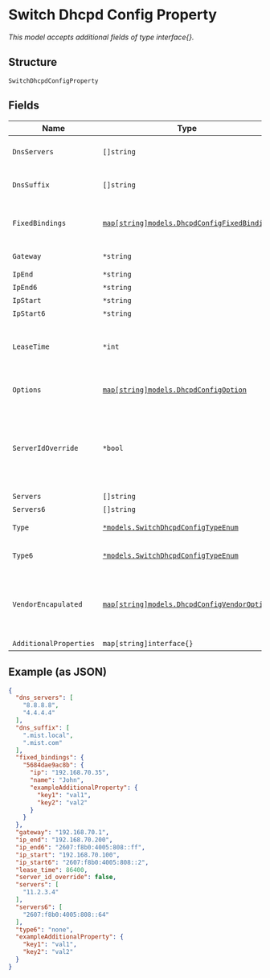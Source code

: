 
# Switch Dhcpd Config Property

*This model accepts additional fields of type interface{}.*

## Structure

`SwitchDhcpdConfigProperty`

## Fields

| Name | Type | Tags | Description |
|  --- | --- | --- | --- |
| `DnsServers` | `[]string` | Optional | if `type`==`server` or `type6`==`server` - optional, if not defined, system one will be used |
| `DnsSuffix` | `[]string` | Optional | if `type`==`server` or `type6`==`server` - optional, if not defined, system one will be used |
| `FixedBindings` | [`map[string]models.DhcpdConfigFixedBinding`](../../doc/models/dhcpd-config-fixed-binding.md) | Optional | if `type`==`server` or `type6`==`server`. Property key is the MAC Address. Format is `[0-9a-f]{12}` (e.g "5684dae9ac8b") |
| `Gateway` | `*string` | Optional | if `type`==`server`  - optional, `ip` will be used if not provided |
| `IpEnd` | `*string` | Optional | if `type`==`server` |
| `IpEnd6` | `*string` | Optional | if `type6`==`server` |
| `IpStart` | `*string` | Optional | if `type`==`server` |
| `IpStart6` | `*string` | Optional | if `type6`==`server` |
| `LeaseTime` | `*int` | Optional | in seconds, lease time has to be between 3600 [1hr] - 604800 [1 week], default is 86400 [1 day]<br>**Default**: `86400`<br>**Constraints**: `>= 3600`, `<= 604800` |
| `Options` | [`map[string]models.DhcpdConfigOption`](../../doc/models/dhcpd-config-option.md) | Optional | if `type`==`server` or `type6`==`server`. Property key is the DHCP option number |
| `ServerIdOverride` | `*bool` | Optional | `server_id_override`==`true` means the device, when acts as DHCP relay and forwards DHCP responses from DHCP server to clients,<br>should overwrite the Sever Identifier option (i.e. DHCP option 54) in DHCP responses with its own IP address.<br>**Default**: `false` |
| `Servers` | `[]string` | Optional | if `type`==`relay` |
| `Servers6` | `[]string` | Optional | if `type6`==`relay` |
| `Type` | [`*models.SwitchDhcpdConfigTypeEnum`](../../doc/models/switch-dhcpd-config-type-enum.md) | Optional | enum: `none`, `relay` (DHCP Relay), `server` (DHCP Server) |
| `Type6` | [`*models.SwitchDhcpdConfigTypeEnum`](../../doc/models/switch-dhcpd-config-type-enum.md) | Optional | enum: `none`, `relay` (DHCP Relay), `server` (DHCP Server)<br>**Default**: `"none"` |
| `VendorEncapulated` | [`map[string]models.DhcpdConfigVendorOption`](../../doc/models/dhcpd-config-vendor-option.md) | Optional | if `type`==`server` or `type6`==`server`. Property key is <enterprise number>:<sub option code>, with<br><br>* enterprise number: 1-65535 (https://www.iana.org/assignments/enterprise-numbers/enterprise-numbers)<br>* sub option code: 1-255, sub-option code' |
| `AdditionalProperties` | `map[string]interface{}` | Optional | - |

## Example (as JSON)

```json
{
  "dns_servers": [
    "8.8.8.8",
    "4.4.4.4"
  ],
  "dns_suffix": [
    ".mist.local",
    ".mist.com"
  ],
  "fixed_bindings": {
    "5684dae9ac8b": {
      "ip": "192.168.70.35",
      "name": "John",
      "exampleAdditionalProperty": {
        "key1": "val1",
        "key2": "val2"
      }
    }
  },
  "gateway": "192.168.70.1",
  "ip_end": "192.168.70.200",
  "ip_end6": "2607:f8b0:4005:808::ff",
  "ip_start": "192.168.70.100",
  "ip_start6": "2607:f8b0:4005:808::2",
  "lease_time": 86400,
  "server_id_override": false,
  "servers": [
    "11.2.3.4"
  ],
  "servers6": [
    "2607:f8b0:4005:808::64"
  ],
  "type6": "none",
  "exampleAdditionalProperty": {
    "key1": "val1",
    "key2": "val2"
  }
}
```

